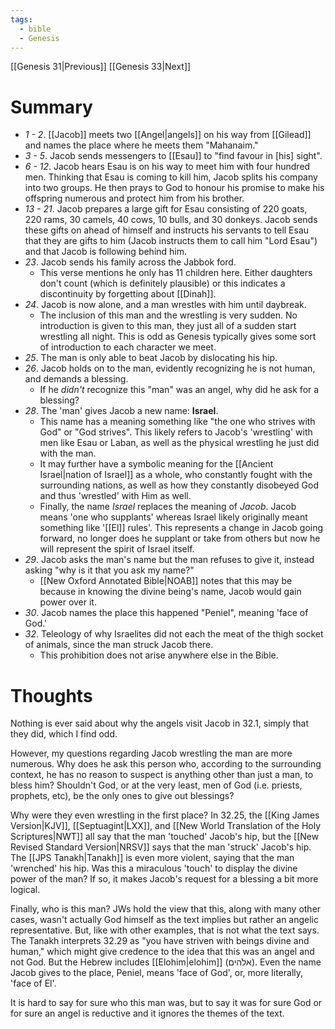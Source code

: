 ```yaml
---
tags:
  - bible
  - Genesis
---
```

[[Genesis 31|Previous]] [[Genesis 33|Next]]
# Summary
- *1 - 2*. [[Jacob]] meets two [[Angel|angels]] on his way from [[Gilead]] and names the place where he meets them "Mahanaim."
- *3 - 5*. Jacob sends messengers to [[Esau]] to "find favour in \[his] sight".
- *6 - 12*. Jacob hears Esau is on his way to meet him with four hundred men. Thinking that Esau is coming to kill him, Jacob splits his company into two groups. He then prays to God to honour his promise to make his offspring numerous and protect him from his brother.
- *13 - 21*. Jacob prepares a large gift for Esau consisting of 220 goats, 220 rams, 30 camels, 40 cows, 10 bulls, and 30 donkeys. Jacob sends these gifts on ahead of himself and instructs his servants to tell Esau that they are gifts to him (Jacob instructs them to call him "Lord Esau") and that Jacob is following behind him.
- *23*. Jacob sends his family across the Jabbok ford.
	- This verse mentions he only has 11 children here. Either daughters don't count (which is definitely plausible) or this indicates a discontinuity by forgetting about [[Dinah]].
- *24*. Jacob is now alone, and a man wrestles with him until daybreak.
	- The inclusion of this man and the wrestling is very sudden. No introduction is given to this man, they just all of a sudden start wrestling all night. This is odd as Genesis typically gives some sort of introduction to each character we meet.
- *25*. The man is only able to beat Jacob by dislocating his hip.
- *26*. Jacob holds on to the man, evidently recognizing he is not human, and demands a blessing.
	- If he *didn't* recognize this "man" was an angel, why did he ask for a blessing?
- *28*. The 'man' gives Jacob a new name: **Israel**. 
	- This name has a meaning something like "the one who strives with God" or "God strives". This likely refers to Jacob's 'wrestling' with men like Esau or Laban, as well as the physical wrestling he just did with the man.
	- It may further have a symbolic meaning for the [[Ancient Israel|nation of Israel]] as a whole, who constantly fought with the surrounding nations, as well as how they constantly disobeyed God and thus 'wrestled' with Him as well.
	- Finally, the name *Israel* replaces the meaning of *Jacob*. Jacob means 'one who supplants' whereas Israel likely originally meant something like '[[El]] rules'. This represents a change in Jacob going forward, no longer does he supplant or take from others but now he will represent the spirit of Israel itself.
- *29*. Jacob asks the man's name but the man refuses to give it, instead asking "why is it that you ask my name?"
	- [[New Oxford Annotated Bible|NOAB]] notes that this may be because in knowing the divine being's name, Jacob would gain power over it. 
- *30*. Jacob names the place this happened "Peniel", meaning 'face of God.'
- *32*. Teleology of why Israelites did not each the meat of the thigh socket of animals, since the man struck Jacob there.
	- This prohibition does not arise anywhere else in the Bible.
# Thoughts
Nothing is ever said about why the angels visit Jacob in 32.1, simply that they did, which I find odd.

However, my questions regarding Jacob wrestling the man are more numerous. Why does he ask this person who, according to the surrounding context, he has no reason to suspect is anything other than just a man, to bless him? Shouldn't God, or at the very least, men of God (i.e. priests, prophets, etc), be the only ones to give out blessings?

Why were they even wrestling in the first place? In 32.25, the [[King James Version|KJV]], [[Septuagint|LXX]], and [[New World Translation of the Holy Scriptures|NWT]] all say that the man 'touched' Jacob's hip, but the [[New Revised Standard Version|NRSV]] says that the man 'struck' Jacob's hip. The [[JPS Tanakh|Tanakh]] is even more violent, saying that the man 'wrenched' his hip. Was this a miraculous 'touch' to display the divine power of the man? If so, it makes Jacob's request for a blessing a bit more logical. 

Finally, who is this man? JWs hold the view that this, along with many other cases, wasn't actually God himself as the text implies but rather an angelic representative. But, like with other examples, that is not what the text says. The Tanakh interprets 32.29 as "you have striven with beings divine and human," which might give credence to the idea that this was an angel and not God. But the Hebrew includes [[Elohim|elohim]] (אלֹהים). Even the name Jacob gives to the place, Peniel, means 'face of God', or, more literally, 'face of El'.

It is hard to say for sure who this man was, but to say it was for sure God or for sure an angel is reductive and it ignores the themes of the text.